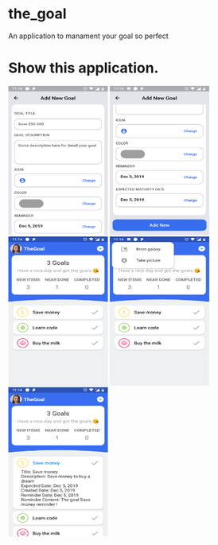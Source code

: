 # the_goal

An application to manament your goal so perfect

# Show this application.
<p float="left">
<img src="/gallery/1.png" width="200" height="300">
<img src="/gallery/2.png" width="200" height="300">
<img src="/gallery/3.png" width="200" height="300">
<img src="/gallery/4.png" width="200" height="300">
<img src="/gallery/5.png" width="200" height="300">
</p>
<!-- ![](/gallery/1.png = width=100)
![](/gallery/2.png = width=100)
![](/gallery/3.png = width=100)
![](/gallery/4.png = width=100)
![](/gallery/5.png = width=100) -->
<!-- 
This project is a starting point for a Flutter application.

A few resources to get you started if this is your first Flutter project:

- [Lab: Write your first Flutter app](https://flutter.dev/docs/get-started/codelab)
- [Cookbook: Useful Flutter samples](https://flutter.dev/docs/cookbook)

For help getting started with Flutter, view our
[online documentation](https://flutter.dev/docs), which offers tutorials,
samples, guidance on mobile development, and a full API reference. -->
